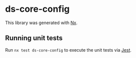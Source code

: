 # ds-core-config

This library was generated with [Nx](https://nx.dev).

## Running unit tests

Run `nx test ds-core-config` to execute the unit tests via [Jest](https://jestjs.io).
